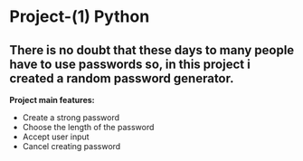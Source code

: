 # Project-(1) Python

## There is no doubt that these days to many people have to use passwords so, in this project i created a random password generator.

**Project main features:**

- Create a strong password
- Choose the length of the password 
- Accept user input
- Cancel creating password
